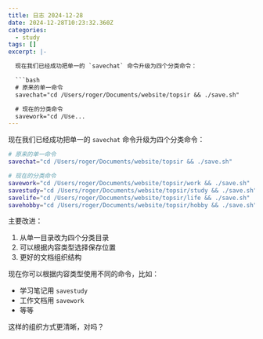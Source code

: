 ```yaml
---
title: 日志 2024-12-28
date: 2024-12-28T10:23:32.360Z
categories:
  - study
tags: []
excerpt: |-

  现在我们已经成功把单一的 `savechat` 命令升级为四个分类命令：

  ```bash
  # 原来的单一命令
  savechat="cd /Users/roger/Documents/website/topsir && ./save.sh"

  # 现在的分类命令
  savework="cd /Use...
---
```


现在我们已经成功把单一的 `savechat` 命令升级为四个分类命令：

```bash
# 原来的单一命令
savechat="cd /Users/roger/Documents/website/topsir && ./save.sh"

# 现在的分类命令
savework="cd /Users/roger/Documents/website/topsir/work && ./save.sh"
savestudy="cd /Users/roger/Documents/website/topsir/study && ./save.sh"
savelife="cd /Users/roger/Documents/website/topsir/life && ./save.sh"
savehobby="cd /Users/roger/Documents/website/topsir/hobby && ./save.sh"
```

主要改进：
1. 从单一目录改为四个分类目录
2. 可以根据内容类型选择保存位置
3. 更好的文档组织结构

现在你可以根据内容类型使用不同的命令，比如：
- 学习笔记用 `savestudy`
- 工作文档用 `savework`
- 等等

这样的组织方式更清晰，对吗？
